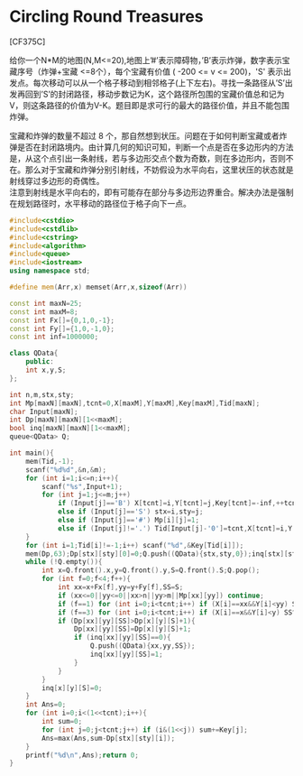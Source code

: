 # Circling Round Treasures
[CF375C]

给你一个N*M的地图(N,M<=20),地图上’#’表示障碍物，’B’表示炸弹，数字表示宝藏序号（炸弹+宝藏 <=8个），每个宝藏有价值 ( -200 <= v <= 200)，'S' 表示出发点。每次移动可以从一个格子移动到相邻格子(上下左右)。寻找一条路径从’S’出发再回到’S’的封闭路径，移动步数记为K，这个路径所包围的宝藏价值总和记为V，则这条路径的价值为V-K。题目即是求可行的最大的路径价值，并且不能包围炸弹。

宝藏和炸弹的数量不超过 8 个，那自然想到状压。问题在于如何判断宝藏或者炸弹是否在封闭路境内。由计算几何的知识可知，判断一个点是否在多边形内的方法是，从这个点引出一条射线，若与多边形交点个数为奇数，则在多边形内，否则不在。那么对于宝藏和炸弹分别引射线，不妨假设为水平向右，这里状压的状态就是射线穿过多边形的奇偶性。  
注意到射线是水平向右的，即有可能存在部分与多边形边界重合。解决办法是强制在规划路径时，水平移动的路径位于格子向下一点。

```cpp
#include<cstdio>
#include<cstdlib>
#include<cstring>
#include<algorithm>
#include<queue>
#include<iostream>
using namespace std;

#define mem(Arr,x) memset(Arr,x,sizeof(Arr))

const int maxN=25;
const int maxM=8;
const int Fx[]={0,1,0,-1};
const int Fy[]={1,0,-1,0};
const int inf=1000000;

class QData{
    public:
    int x,y,S;
};

int n,m,stx,sty;
int Mp[maxN][maxN],tcnt=0,X[maxM],Y[maxM],Key[maxM],Tid[maxN];
char Input[maxN];
int Dp[maxN][maxN][1<<maxM];
bool inq[maxN][maxN][1<<maxM];
queue<QData> Q;

int main(){
    mem(Tid,-1);
    scanf("%d%d",&n,&m);
    for (int i=1;i<=n;i++){
        scanf("%s",Input+1);
        for (int j=1;j<=m;j++)
            if (Input[j]=='B') X[tcnt]=i,Y[tcnt]=j,Key[tcnt]=-inf,++tcnt,Mp[i][j]=1;
            else if (Input[j]=='S') stx=i,sty=j;
            else if (Input[j]=='#') Mp[i][j]=1;
            else if (Input[j]!='.') Tid[Input[j]-'0']=tcnt,X[tcnt]=i,Y[tcnt]=j,++tcnt,Mp[i][j]=1;
    }
    for (int i=1;Tid[i]!=-1;i++) scanf("%d",&Key[Tid[i]]);
    mem(Dp,63);Dp[stx][sty][0]=0;Q.push((QData){stx,sty,0});inq[stx][sty][0]=1;
    while (!Q.empty()){
        int x=Q.front().x,y=Q.front().y,S=Q.front().S;Q.pop();
        for (int f=0;f<4;f++){
            int xx=x+Fx[f],yy=y+Fy[f],SS=S;
            if (xx<=0||yy<=0||xx>n||yy>m||Mp[xx][yy]) continue;
            if (f==1) for (int i=0;i<tcnt;i++) if (X[i]==xx&&Y[i]<yy) SS^=(1<<i);
            if (f==3) for (int i=0;i<tcnt;i++) if (X[i]==x&&Y[i]<y) SS^=(1<<i);
            if (Dp[xx][yy][SS]>Dp[x][y][S]+1){
                Dp[xx][yy][SS]=Dp[x][y][S]+1;
                if (inq[xx][yy][SS]==0){
                    Q.push((QData){xx,yy,SS});
                    inq[xx][yy][SS]=1;
                }
            }
        }
        inq[x][y][S]=0;
    }
    int Ans=0;
    for (int i=0;i<(1<<tcnt);i++){
        int sum=0;
        for (int j=0;j<tcnt;j++) if (i&(1<<j)) sum+=Key[j];
        Ans=max(Ans,sum-Dp[stx][sty][i]);
    }
    printf("%d\n",Ans);return 0;
}
```